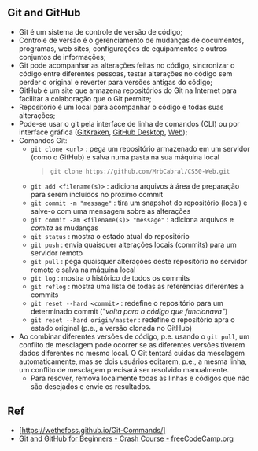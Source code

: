 ## Git and GitHub
- Git é um sistema de controle de versão de código;
- Controle de versão é o gerenciamento de mudanças de documentos, programas, web sites, configurações de equipamentos e outros conjuntos de informações;
- Git pode acompanhar as alterações feitas no código, sincronizar o código entre diferentes pessoas, testar alterações no código sem perder o original e reverter para versões antigas do código;
- GitHub é um site que armazena repositórios do Git na Internet para facilitar a colaboração que o Git permite;
- Repositório é um local para acompanhar o código e todas suas alterações;
- Pode-se usar o git pela interface de linha de comandos (CLI) ou por interface gráfica ([GitKraken](https://www.gitkraken.com/), [GitHub Desktop](https://desktop.github.com/), [Web](https://github.com/));
- Comandos Git:
    - `git clone <url>` : pega um repositório armazenado em um servidor (como o GitHub) e salva numa pasta na sua máquina local
        > `git clone https://github.com/MrbCabral/CS50-Web.git`
    - `git add <filename(s)>` : adiciona arquivos à área de preparação para serem incluídos no próximo commit
    - `git commit -m "message"` : tira um snapshot do repositório (local) e salve-o  com uma mensagem sobre as alterações
    - `git commit -am <filename(s)> "message"` : adiciona arquivos e _comita_ as mudanças
    - `git status` : mostra o estado atual do repositório
    - `git push` : envia quaisquer alterações locais (commits) para um servidor remoto
    - `git pull` : pega quaisquer alterações deste repositório no servidor remoto e salva na máquina local
    - `git log` : mostra o histórico de todos os commits 
    - `git reflog` : mostra uma lista de todas as referências diferentes a commits
    - `git reset --hard <commit>` : redefine o repositório para um determinado commit (_"volta para o código que funcionava"_)
    - `git reset --hard origin/master` : redefine o repositório apra o estado original (p.e., a versão clonada no GitHub)
- Ao combinar diferentes versões de código, p.e. usando o `git pull`, um conflito de mesclagem pode ocorrer se as diferentes versões tiverem dados diferentes no mesmo local. O Git tentará cuidas da mesclagem automaticamente, mas se dois usuários editarem, p.e., a mesma linha, um conflito de mesclagem precisará ser resolvido manualmente.
    - Para resover, remova localmente todas as linhas e códigos que não são desejados e envie os resultados.

## Ref
- [https://wethefoss.github.io/Git-Commands/]
- [Git and GitHub for Beginners - Crash Course - freeCodeCamp.org](https://www.youtube.com/watch?v=RGOj5yH7evk)
